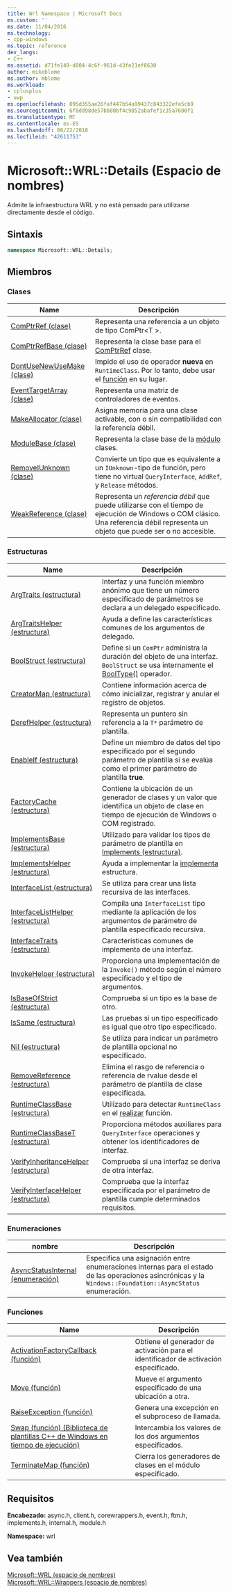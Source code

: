 ```yaml
---
title: Wrl Namespace | Microsoft Docs
ms.custom: ''
ms.date: 11/04/2016
ms.technology:
- cpp-windows
ms.topic: reference
dev_langs:
- C++
ms.assetid: d71fe149-d804-4c6f-961d-43fe21ef8630
author: mikeblome
ms.author: mblome
ms.workload:
- cplusplus
- uwp
ms.openlocfilehash: 095d355ae26faf447b54a99437c843322efe5cb9
ms.sourcegitcommit: 6f8dd98de57bb80bf4c9852abafef1c35a7600f1
ms.translationtype: MT
ms.contentlocale: es-ES
ms.lasthandoff: 08/22/2018
ms.locfileid: "42611753"
---
```

# <a name="microsoftwrldetails-namespace"></a>Microsoft::WRL::Details (Espacio de nombres)

Admite la infraestructura WRL y no está pensado para utilizarse directamente desde el código.

## <a name="syntax"></a>Sintaxis

```cpp
namespace Microsoft::WRL::Details;
```

## <a name="members"></a>Miembros

### <a name="classes"></a>Clases

|Name|Descripción|
|----------|-----------------|
|[ComPtrRef (clase)](../windows/comptrref-class.md)|Representa una referencia a un objeto de tipo ComPtr\<T >.|
|[ComPtrRefBase (clase)](../windows/comptrrefbase-class.md)|Representa la clase base para el [ComPtrRef](../windows/comptrref-class.md) clase.|
|[DontUseNewUseMake (clase)](../windows/dontusenewusemake-class.md)|Impide el uso de operador **nueva** en `RuntimeClass`. Por lo tanto, debe usar el [función](../windows/make-function.md) en su lugar.|
|[EventTargetArray (clase)](../windows/eventtargetarray-class.md)|Representa una matriz de controladores de eventos.|
|[MakeAllocator (clase)](../windows/makeallocator-class.md)|Asigna memoria para una clase activable, con o sin compatibilidad con la referencia débil.|
|[ModuleBase (clase)](../windows/modulebase-class.md)|Representa la clase base de la [módulo](../windows/module-class.md) clases.|
|[RemoveIUnknown (clase)](../windows/removeiunknown-class.md)|Convierte un tipo que es equivalente a un `IUnknown`-tipo de función, pero tiene no virtual `QueryInterface`, `AddRef`, y `Release` métodos.|
|[WeakReference (clase)](../windows/weakreference-class1.md)|Representa un *referencia débil* que puede utilizarse con el tiempo de ejecución de Windows o COM clásico. Una referencia débil representa un objeto que puede ser o no accesible.|

### <a name="structures"></a>Estructuras

|Name|Descripción|
|----------|-----------------|
|[ArgTraits (estructura)](../windows/argtraits-structure.md)|Interfaz y una función miembro anónimo que tiene un número especificado de parámetros se declara a un delegado especificado.|
|[ArgTraitsHelper (estructura)](../windows/argtraitshelper-structure.md)|Ayuda a define las características comunes de los argumentos de delegado.|
|[BoolStruct (estructura)](../windows/boolstruct-structure.md)|Define si un `ComPtr` administra la duración del objeto de una interfaz. `BoolStruct` se usa internamente el [BoolType()](../windows/comptr-operator-microsoft-wrl-details-booltype-operator.md) operador.|
|[CreatorMap (estructura)](../windows/creatormap-structure.md)|Contiene información acerca de cómo inicializar, registrar y anular el registro de objetos.|
|[DerefHelper (estructura)](../windows/derefhelper-structure.md)|Representa un puntero sin referencia a la `T*` parámetro de plantilla.|
|[EnableIf (estructura)](../windows/enableif-structure.md)|Define un miembro de datos del tipo especificado por el segundo parámetro de plantilla si se evalúa como el primer parámetro de plantilla **true**.|
|[FactoryCache (estructura)](../windows/factorycache-structure.md)|Contiene la ubicación de un generador de clases y un valor que identifica un objeto de clase en tiempo de ejecución de Windows o COM registrado.|
|[ImplementsBase (estructura)](../windows/implementsbase-structure.md)|Utilizado para validar los tipos de parámetro de plantilla en [Implements (estructura)](../windows/implements-structure.md).|
|[ImplementsHelper (estructura)](../windows/implementshelper-structure.md)|Ayuda a implementar la [implementa](../windows/implements-structure.md) estructura.|
|[InterfaceList (estructura)](../windows/interfacelist-structure.md)|Se utiliza para crear una lista recursiva de las interfaces.|
|[InterfaceListHelper (estructura)](../windows/interfacelisthelper-structure.md)|Compila una `InterfaceList` tipo mediante la aplicación de los argumentos de parámetro de plantilla especificado recursiva.|
|[InterfaceTraits (estructura)](../windows/interfacetraits-structure.md)|Características comunes de implementa de una interfaz.|
|[InvokeHelper (estructura)](../windows/invokehelper-structure.md)|Proporciona una implementación de la `Invoke()` método según el número especificado y el tipo de argumentos.|
|[IsBaseOfStrict (estructura)](../windows/isbaseofstrict-structure.md)|Comprueba si un tipo es la base de otro.|
|[IsSame (estructura)](../windows/issame-structure.md)|Las pruebas si un tipo especificado es igual que otro tipo especificado.|
|[Nil (estructura)](../windows/nil-structure.md)|Se utiliza para indicar un parámetro de plantilla opcional no especificado.|
|[RemoveReference (estructura)](../windows/removereference-structure.md)|Elimina el rasgo de referencia o referencia de rvalue desde el parámetro de plantilla de clase especificada.|
|[RuntimeClassBase (estructura)](../windows/runtimeclassbase-structure.md)|Utilizado para detectar `RuntimeClass` en el [realizar](../windows/make-function.md) función.|
|[RuntimeClassBaseT (estructura)](../windows/runtimeclassbaset-structure.md)|Proporciona métodos auxiliares para `QueryInterface` operaciones y obtener los identificadores de interfaz.|
|[VerifyInheritanceHelper (estructura)](../windows/verifyinheritancehelper-structure.md)|Comprueba si una interfaz se deriva de otra interfaz.|
|[VerifyInterfaceHelper (estructura)](../windows/verifyinterfacehelper-structure.md)|Comprueba que la interfaz especificada por el parámetro de plantilla cumple determinados requisitos.|

### <a name="enumerations"></a>Enumeraciones

|nombre|Descripción|
|----------|-----------------|
|[AsyncStatusInternal (enumeración)](../windows/asyncstatusinternal-enumeration.md)|Especifica una asignación entre enumeraciones internas para el estado de las operaciones asincrónicas y la `Windows::Foundation::AsyncStatus` enumeración.|

### <a name="functions"></a>Funciones

|Name|Descripción|
|----------|-----------------|
|[ActivationFactoryCallback (función)](../windows/activationfactorycallback-function.md)|Obtiene el generador de activación para el identificador de activación especificado.|
|[Move (función)](../windows/move-function.md)|Mueve el argumento especificado de una ubicación a otra.|
|[RaiseException (función)](../windows/raiseexception-function.md)|Genera una excepción en el subproceso de llamada.|
|[Swap (función) (Biblioteca de plantillas C++ de Windows en tiempo de ejecución)](../windows/swap-function-windows-runtime-cpp-template-library.md)|Intercambia los valores de los dos argumentos especificados.|
|[TerminateMap (función)](../windows/terminatemap-function.md)|Cierra los generadores de clases en el módulo especificado.|

## <a name="requirements"></a>Requisitos

**Encabezado:** async.h, client.h, corewrappers.h, event.h, ftm.h, implements.h, internal.h, module.h

**Namespace:** wrl

## <a name="see-also"></a>Vea también

[Microsoft::WRL (espacio de nombres)](../windows/microsoft-wrl-namespace.md)  
[Microsoft::WRL::Wrappers (espacio de nombres)](../windows/microsoft-wrl-wrappers-namespace.md)